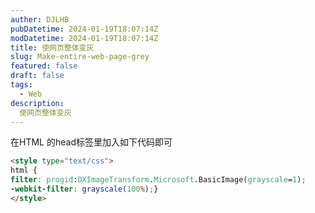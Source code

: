```yaml
---
auther: DJLHB
pubDatetime: 2024-01-19T18:07:14Z
modDatetime: 2024-01-19T18:07:14Z
title: 使网页整体变灰
slug: Make-entire-web-page-grey
featured: false
draft: false
tags:
  - Web
description:
  使网页整体变灰
---
```


在HTML 的head标签里加入如下代码即可
```html
<style type="text/css">
html {
filter: progid:DXImageTransform.Microsoft.BasicImage(grayscale=1);
-webkit-filter: grayscale(100%);}
</style>
```
